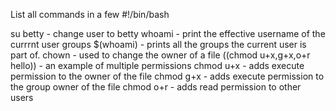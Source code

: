 List all commands in a few
#!/bin/bash

su betty - change user to betty
whoami - print the effective username of the currrnt user
groups $(whoami) - prints all the groups the current user is part of.
chown - used to change the owner of a file
((chmod u+x,g+x,o+r hello)) - an example of multiple permissions
chmod u+x - adds execute permission to the owner of the file
chmod g+x - adds execute permission to the group owner of the file
chmod o+r - adds read permission to other users
